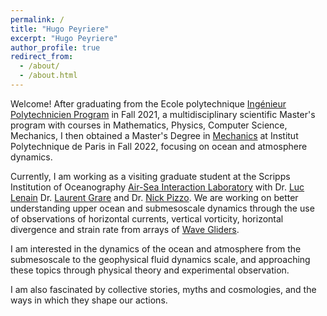 ```yaml
---
permalink: /
title: "Hugo Peyriere"
excerpt: "Hugo Peyriere"
author_profile: true
redirect_from: 
  - /about/
  - /about.html
---
```


Welcome! After graduating from the Ecole polytechnique [Ingénieur Polytechnicien Program](https://programmes.polytechnique.edu/en/ingenieur-polytechnicien-program/ingenieur-polytechnicien-program) in Fall 2021, a multidisciplinary scientific Master's program with courses in Mathematics, Physics, Computer Science, Mechanics, I then obtained a Master's Degree in [Mechanics](https://www.ip-paris.fr/education/masters/mention-mecanique/master-year-2-water-air-pollution-and-energies) at Institut Polytechnique de Paris in Fall 2022, focusing on ocean and atmosphere dynamics.

Currently, I am working as a visiting graduate student at the Scripps Institution of Oceanography [Air-Sea Interaction Laboratory](https://airsea.ucsd.edu/) with Dr. [Luc Lenain](https://scripps.ucsd.edu/profiles/llenain) Dr. [Laurent Grare](https://scholar.google.com/citations?user=XmV-fycAAAAJ&hl=en) and Dr. [Nick Pizzo](https://sites.google.com/view/nicholaspizzo/home). We are working on better understanding upper ocean and submesoscale dynamics through the use of observations of horizontal currents, vertical vorticity, horizontal divergence and strain rate from arrays of [Wave Gliders](https://airsea.ucsd.edu/instrumentation/waveglider/).

I am interested in the dynamics of the ocean and atmosphere from the submesoscale to the geophysical fluid dynamics scale, and approaching these topics through physical theory and experimental observation.

I am also fascinated by collective stories, myths and cosmologies, and the ways in which they shape our actions.
